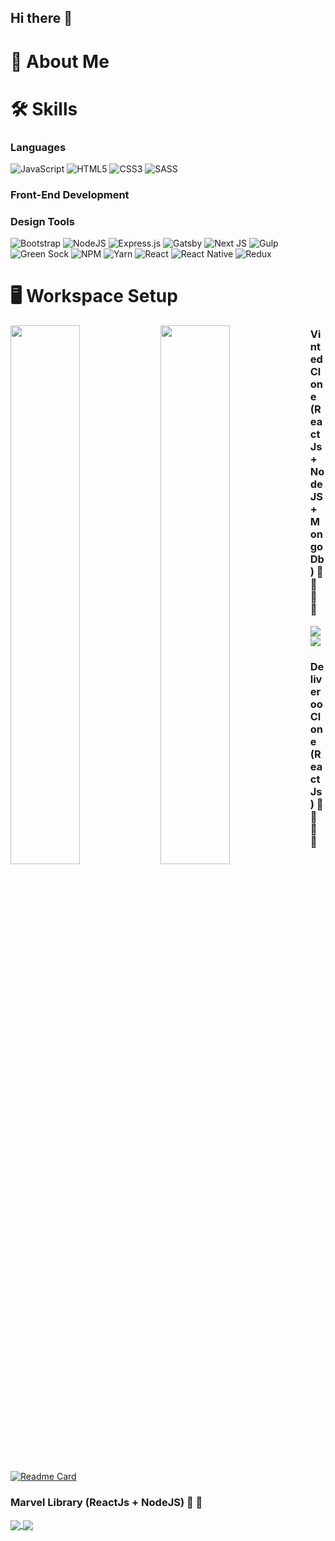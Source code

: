 ## Hi there 👋

# :rocket: About Me

# :hammer_and_wrench: Skills

### Languages
![JavaScript](https://img.shields.io/badge/javascript-%23323330.svg?style=for-the-badge&logo=javascript&logoColor=%23F7DF1E)
![HTML5](https://img.shields.io/badge/html5-%23E34F26.svg?style=for-the-badge&logo=html5&logoColor=white)
![CSS3](https://img.shields.io/badge/css3-%231572B6.svg?style=for-the-badge&logo=css3&logoColor=white)
![SASS](https://img.shields.io/badge/SASS-hotpink.svg?style=for-the-badge&logo=SASS&logoColor=white)
### Front-End Development

### Design Tools

![Bootstrap](https://img.shields.io/badge/bootstrap-%23563D7C.svg?style=for-the-badge&logo=bootstrap&logoColor=white)
![NodeJS](https://img.shields.io/badge/node.js-6DA55F?style=for-the-badge&logo=node.js&logoColor=white)
![Express.js](https://img.shields.io/badge/express.js-%23404d59.svg?style=for-the-badge&logo=express&logoColor=%2361DAFB)
![Gatsby](https://img.shields.io/badge/Gatsby-%23663399.svg?style=for-the-badge&logo=gatsby&logoColor=white)
![Next JS](https://img.shields.io/badge/Next-black?style=for-the-badge&logo=next.js&logoColor=white)
![Gulp](https://img.shields.io/badge/GULP-%23CF4647.svg?style=for-the-badge&logo=gulp&logoColor=white)
![Green Sock](https://img.shields.io/badge/green%20sock-88CE02?style=for-the-badge&logo=greensock&logoColor=white)
![NPM](https://img.shields.io/badge/NPM-%23000000.svg?style=for-the-badge&logo=npm&logoColor=white)
![Yarn](https://img.shields.io/badge/yarn-%232C8EBB.svg?style=for-the-badge&logo=yarn&logoColor=white)
![React](https://img.shields.io/badge/react-%2320232a.svg?style=for-the-badge&logo=react&logoColor=%2361DAFB)
![React Native](https://img.shields.io/badge/react_native-%2320232a.svg?style=for-the-badge&logo=react&logoColor=%2361DAFB)
![Redux](https://img.shields.io/badge/redux-%23593d88.svg?style=for-the-badge&logo=redux&logoColor=white)


# :desktop_computer: Workspace Setup

<img align="left" width="47%" src="https://github-readme-stats.vercel.app/api?username=manuelfontenelle&show_icons=true&theme=dark"/>
<img align="left" width="47%" src="https://github-readme-stats.vercel.app/api/top-langs/?username=manuelfontenelle&layout=compact&theme=dark"/>


### Vinted Clone (ReactJs + NodeJS + MongoDb) :dress: :jeans: :tshirt: :handbag:
<a href="https://github.com/manuelfontenelle/vinted-frontend-manuelf">
  <img align="center" src="https://github-readme-stats.vercel.app/api/pin/?username=manuelfontenelle&theme=dark&repo=vinted-frontend-manuelf" />
</a>
<a href="https://github.com/manuelfontenelle/vinted-backend-manuelf">
  <img align="center" src="https://github-readme-stats.vercel.app/api/pin/?username=manuelfontenelle&theme=dark&repo=vinted-backend-manuelf" />
</a>
 
### Deliveroo Clone (ReactJs) :hamburger: :pizza: :sushi: :poultry_leg:
[![Readme Card](https://github-readme-stats.vercel.app/api/pin/?username=manuelfontenelle&theme=dark&repo=deliveroo-frontend)](https://github.com/manuelfontenelle/deliveroo-frontend)

### Marvel Library (ReactJs + NodeJS) :superhero: :robot:
<a href="https://github.com/manuelfontenelle/marvel-front-end">
  <img align="center" src="https://github-readme-stats.vercel.app/api/pin/?username=manuelfontenelle&theme=dark&repo=marvel-front-end" />
</a>
<a href="https://github.com/manuelfontenelle/marvel-back-end">
  <img align="center" src="https://github-readme-stats.vercel.app/api/pin/?username=manuelfontenelle&theme=dark&repo=marvel-back-end" />
</a>

<!--

[![Anurag's GitHub stats](https://github-readme-stats.vercel.app/api?username=manuelfontenelle&show_icons=true&theme=dark)](https://github.com/manuelfontenelle)

[![Top Langs](https://github-readme-stats.vercel.app/api/top-langs/?username=manuelfontenelle&layout=compact&theme=dark)](https://github.com/manuelfontenelle)



[![Anurag's GitHub stats](https://github-readme-stats.vercel.app/api?username=manuelfontenelle&show_icons=true&theme=chartreuse-dark)](https://github.com/manuelfontenelle)

[![Top Langs](https://github-readme-stats.vercel.app/api/top-langs/?username=manuelfontenelle&langs_count=5)](https://github.com/manuelfontenelle)

[![Readme Card](https://github-readme-stats.vercel.app/api/pin/?username=anuraghazra&repo=github-readme-stats)](https://github.com/anuraghazra/github-readme-stats)

<a href="https://github.com/anuraghazra/github-readme-stats">
  <img align="center" src="https://github-readme-stats.vercel.app/api/pin/?username=anuraghazra&repo=github-readme-stats" />
</a>
<a href="https://github.com/anuraghazra/convoychat">
  <img align="center" src="https://github-readme-stats.vercel.app/api/pin/?username=anuraghazra&repo=convoychat" />
</a>

[![Anurag's GitHub stats](https://github-readme-stats.vercel.app/api?username=manuelfontenelle&show_icons=true&theme=tokyonight)](https://github.com/manuelfontenelle)

[![Top Langs](https://github-readme-stats.vercel.app/api/top-langs/?username=manuelfontenelle&layout=compact)](https://github.com/manuelfontenelle)

**manuelfontenelle/manuelfontenelle** is a ✨ _special_ ✨ repository because its `README.md` (this file) appears on your GitHub profile.

Here are some ideas to get you started:

- 🔭 I’m currently working on ...
- 🌱 I’m currently learning ...
- 👯 I’m looking to collaborate on ...
- 🤔 I’m looking for help with ...
- 💬 Ask me about ...
- 📫 How to reach me: ...
- 😄 Pronouns: ...
- ⚡ Fun fact: ...
-->
